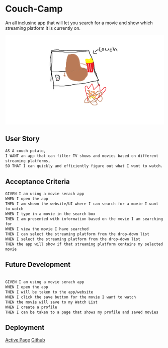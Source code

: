 # Couch-Camp

An all inclusine app that will let you search for a movie and show which streaming platform it is currently on.

<img src = "assets\Images\couch camp logo.png">

## User Story

```
AS A couch potato,
I WANT an app that can filter TV shows and movies based on different streaming platforms,
SO THAT I can quickly and efficiently figure out what I want to watch.
```

## Acceptance Criteria
```
GIVEN I am using a movie serach app
WHEN I open the app
THEN I am shown the website/UI where I can search for a movie I want to watch
WHEN I type in a movie in the search box
THEN I am presented with information based on the movie I am searching for
WHEN I view the movie I have searched 
THEN I can select the streaming platform from the drop-down list
WHEN I select the streaming platform from the drop-down list
THEN the app will show if that streaming platform contains my selected movie

```
## Future Development

```

GIVEN I am using a movie serach app
WHEN I open the app
THEN I will be taken to the app/website
WHEN I click the save button for the movie I want to watch
THEN the movie will save to my Watch List
WHEN I create a profile 
THEN I can be taken to a page that shows my profile and saved movies

```
## Deployment

[Active Page](https://florenciab94.github.io/Couch-Camp/)
[Github](https://github.com/FlorenciaB94/Couch-Camp)